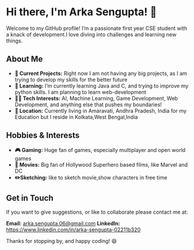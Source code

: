 # Hi there, I'm Arka Sengupta! 👋

Welcome to my GitHub profile! I’m a passionate first year CSE student with a knack of development.I love diving into challenges and learning new things.

## About Me

- **🔭 Current Projects:** Right now I am not having any big projects, as I am trying to develop my skills for the better future
- **🌱 Learning:** I’m currently learning Java and C, and trying to improve my python skills. I am planning to learn web-development 
- **👨‍💻 Tech Interests:** AI, Machine Learning, Game Development, Web Development, and anything else that pushes my boundaries!
- **📍 Location:** Currently living in Amaravati, Andhra Pradesh, India for my Education but I reside in Kolkata,West Bengal,India

## Hobbies & Interests

- **🎮 Gaming:** Huge fan of games, especially multiplayer and open world games
- **🎥 Movies:** Big fan of Hollywood Superhero based films, like Marvel and DC
- **✏️Sketching:** like to sketch movie,show characters in free time

## Get in Touch

If you want to give suggestions, or like to collaborate please contact me at:

 **Email:** arka.sengupta.06@gmail.com
 **LinkedIn:** https://www.linkedin.com/in/arka-sengupta-02211b320
  
Thanks for stopping by, and happy coding! 😄
